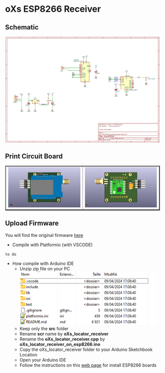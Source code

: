 # oXs ESP8266 Receiver

## Schematic
![Schematic](https://github.com/pierrotm777/oXs_Locator/blob/main/oXs_EPS8266_Receiver/oXs_RP2040_Locator_receiver.png)  

## Print Circuit Board
  <table border="2">
  <tr>
  <td><img src="https://github.com/pierrotm777/oXs_Locator/blob/main/oXs_EPS8266_Receiver/oXs_RP2040_Locator_receiver_Top.jpg" border="0"/></td>
  <td><img src="https://github.com/pierrotm777/oXs_Locator/blob/main/oXs_EPS8266_Receiver/oXs_RP2040_Locator_receiver_Bot.jpg" border="0"/></td>
  </tr>
  </table>
  
## Upload Firmware
You will find the original firmware [here](https://github.com/mstrens/oXs_locator_receiver_on_esp8266)  
  * Compile with Platformio (with VSCODE)  
  ```
  to do
  ```
  * How compile with Arduino IDE  
    * Unzip zip file on your PC  
	![src](https://github.com/pierrotm777/oXs_Locator/blob/main/oXs_EPS8266_Receiver/source_code.png)  
    * Keep only the **src** folder  
    * Rename **scr** name by **oXs_locator_receiver**  
	* Rename the **oXs_locator_receiver.cpp** by **oXs_locator_receiver_on_esp8266.ino**  
	* Copy the oXs_locator_receiver folder to your Arduino Sketchbook Location  
	* Open your Arduino IDE  
	* Follow the instructions on this [web page](https://github.com/sparkfun/Arduino_Boards) for install ESP8266 boards  
	
	
